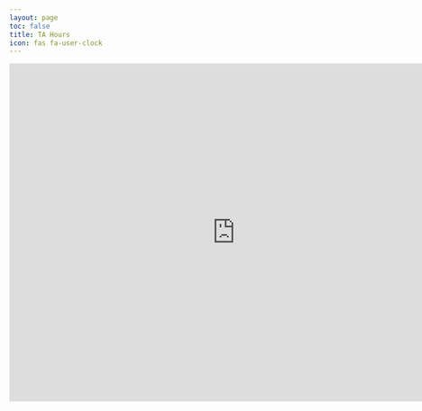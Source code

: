 ```yaml
---
layout: page
toc: false
title: TA Hours
icon: fas fa-user-clock
---
```


<iframe src="https://calendar.google.com/calendar/embed?height=600&amp;wkst=2&amp;bgcolor=%23ffffff&amp;ctz=America%2FDenver&amp;src=MDJpMTEwZDZsb2hkNXM1aDMzYnZvdnFlNmtAZ3JvdXAuY2FsZW5kYXIuZ29vZ2xlLmNvbQ&amp;color=%23616161&amp;mode=WEEK&amp;showNav=1&amp;showPrint=0&amp;showTabs=0&amp;showCalendars=0&amp;showTz=0&amp;showTitle=0" style="border-width:0" width="800" height="600" frameborder="0" scrolling="no"></iframe>